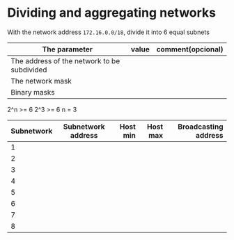 # Dividing and aggregating networks

With the network address ``172.16.0.0/18``, divide it into 6 equal subnets

| The parameter | value | comment(opcional) |
| ------------- |:-------------:| -----:|
| The address of the network to be subdivided |  
| The network mask | |
| Binary masks | |


2^n >= 6
2^3 >= 6
n = 3

| Subnetwork | Subnetwork address | Host min | Host max | Broadcasting address |
| ------------- |:-------------: | -----: | -----: | -----: |
| 1 | 
| 2 | 
| 3 | 
| 4 |
| 5 |
| 6 |
| 7 |
| 8 |